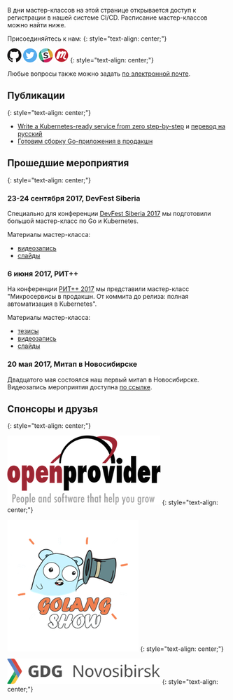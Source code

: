 В дни мастер-классов на этой странице открывается доступ к регистрации в нашей системе CI/CD.
Расписание мастер-классов можно найти ниже. 

Присоединяйтесь к нам:
{: style="text-align: center;"}

[![GitHub](/assets/icons/github.png)](https://github.com/k8s-community)
[![Twitter](assets/icons/twitter.png)](https://twitter.com/k8s_community)
[![Slack](/assets/icons/slack.png)](https://slack.k8s.community)
[![Meetup](/assets/icons/meetup.png)](https://www.meetup.com/Kubernetes-Novosibirsk/)
{: style="text-align: center;"}

Любые вопросы также можно задать [по электронной почте](mailto:k8s.community@gmail.com).

## Публикации
{: style="text-align: center;"}

-  [Write a Kubernetes-ready service from zero step-by-step](https://blog.gopheracademy.com/advent-2017/kubernetes-ready-service/) и [перевод на русский](https://habrahabr.ru/post/345332/)
- [Готовим сборку Go-приложения в продакшн](https://habrahabr.ru/post/337158/)

## Прошедшие мероприятия
{: style="text-align: center;"}

### 23-24 сентября 2017, DevFest Siberia

Специально для конференции [DevFest Siberia 2017](http://gdg-siberia.com)
мы подготовили большой мастер-класс по Go и Kubernetes.

Материалы мастер-класса:

- [видеозапись](https://youtu.be/CrxzKOaGU88)
- [слайды](https://github.com/k8s-community/devfest-siberia-2017-slides)

### 6 июня 2017, РИТ++

На конференции [РИТ++ 2017](http://ritfest.ru) мы представили мастер-класс
"Микросервисы в продакшн. От коммита до релиза: полная автоматизация в Kubernetes".

Материалы мастер-класса:

- [тезисы](http://ritfest.ru/2017/abstracts/2564)
- [видеозапись](https://youtu.be/0ndWw1udpsA?t=7m16s)
- [слайды](https://github.com/k8s-community/rit-2017-slides)


### 20 мая 2017, Митап в Новосибирске

Двадцатого мая состоялся наш первый митап в Новосибирске.
Видеозапись мероприятия доступна [по ссылке](https://youtu.be/rn6D_YFMpow).

## Спонсоры и друзья
{: style="text-align: center;"}

[![Openprovider](/assets/partners/openprovider.png)](https://openprovider.nl)
{: style="text-align: center;"}

[![Golangshow](/assets/partners/golangshow.png)](https://golangshow.com)
{: style="text-align: center;"}

[![GDG Novosibirsk](/assets/partners/gdgnovosibirsk.png)](https://www.meetup.com/GDGNsk)
{: style="text-align: center;"}
